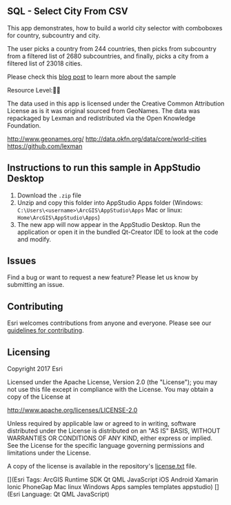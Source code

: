 ## SQL - Select City From CSV
This app demonstrates, how to build a world city selector with comboboxes for country, subcountry and city.

The user picks a country from 244 countries, then picks from subcountry from a filtered list of 2680 subcountries, and finally, picks a city from a filtered list of 23018 cities.

Please check this [blog post](https://geonet.esri.com/groups/appstudio/blog/2017/08/07/using-csv-files-in-your-application) to learn more about the sample

Resource Level:🍌🍌

The data used in this app is licensed under the Creative Common Attribution License as is it was original sourced from GeoNames. The data was repackaged by Lexman and redistributed via the Open Knowledge Foundation.

http://www.geonames.org/
http://data.okfn.org/data/core/world-cities
https://github.com/lexman






## Instructions to run this sample in AppStudio Desktop

1. Download the `.zip` file
2. Unzip and copy this folder into AppStudio Apps folder (Windows: `C:\Users\<username>\ArcGIS\AppStudio\Apps` Mac or linux: `Home\ArcGIS\AppStudio\Apps`)
3. The new app will now appear in the AppStudio Desktop. Run the application or open it in the bundled Qt-Creator IDE to look at the code and modify.

## Issues

Find a bug or want to request a new feature?  Please let us know by submitting an issue.

## Contributing

Esri welcomes contributions from anyone and everyone. Please see our [guidelines for contributing](https://github.com/esri/contributing).

## Licensing
Copyright 2017 Esri

Licensed under the Apache License, Version 2.0 (the "License");
you may not use this file except in compliance with the License.
You may obtain a copy of the License at

http://www.apache.org/licenses/LICENSE-2.0

Unless required by applicable law or agreed to in writing, software
distributed under the License is distributed on an "AS IS" BASIS,
WITHOUT WARRANTIES OR CONDITIONS OF ANY KIND, either express or implied.
See the License for the specific language governing permissions and
limitations under the License.

A copy of the license is available in the repository's [license.txt](license.txt) file.


[](Esri Tags: ArcGIS Runtime SDK Qt QML JavaScript iOS Android Xamarin Ionic PhoneGap Mac linux Windows Apps samples templates appstudio)
[](Esri Language: Qt QML JavaScript)

